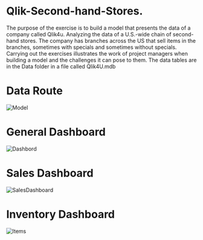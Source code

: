 # Qlik-Second-hand-Stores.

The purpose of the exercise is to build a model that presents the data of a company called Qlik4u.
Analyzing the data of a U.S.-wide chain of second-hand stores.
The company has branches across the US that sell items in the branches, sometimes with specials and sometimes without specials.
Carrying out the exercises illustrates the work of project managers when building a model and the challenges it can pose to them.
The data tables are in the Data folder in a file called Qlik4U.mdb

# Data Route
![Model](https://user-images.githubusercontent.com/82092425/182689701-7277a07b-32fe-489c-b4ff-d1e8f21dfda5.PNG)
# General Dashboard
![Dashbord](https://user-images.githubusercontent.com/82092425/182693003-833d600b-7209-4902-8f9e-5e997b1b82ed.PNG)
# Sales Dashboard
![SalesDashboard](https://user-images.githubusercontent.com/82092425/182693654-7411fffb-144f-4db0-b21f-1ad52883d5a0.PNG)
# Inventory Dashboard
![Items](https://user-images.githubusercontent.com/82092425/182694198-caa5447a-fc17-49d7-9f7e-aeb1edcba0ee.PNG)
